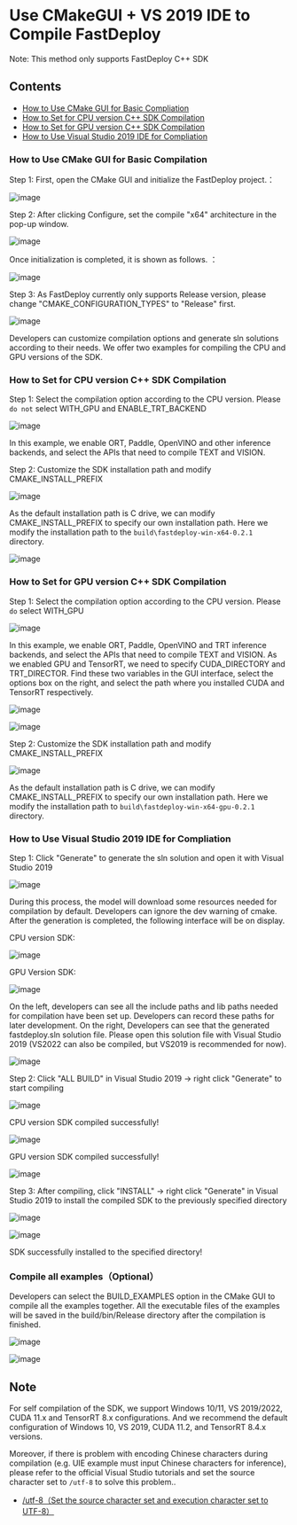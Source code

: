 # Use CMakeGUI + VS 2019 IDE to Compile FastDeploy

Note: This method only supports FastDeploy C++ SDK

## Contents

- [How to Use CMake GUI for Basic Compliation](#CMakeGuiAndVS2019Basic)
- [How to Set for CPU version C++ SDK Compilation](#CMakeGuiAndVS2019CPU)
- [How to Set for GPU version C++ SDK Compilation](#CMakeGuiAndVS2019GPU)
- [How to Use Visual Studio 2019 IDE for Compliation](#CMakeGuiAndVS2019Build)

### How to Use CMake GUI for Basic Compilation
<div id="CMakeGuiAndVS2019Basic"></div>

Step 1: First, open the CMake GUI and initialize the FastDeploy project.：

![image](https://user-images.githubusercontent.com/31974251/192094881-c5beb0e5-82ae-4a62-a88c-73f3d80f7936.png)  

Step 2: After clicking Configure, set the compile "x64" architecture in the pop-up window.

![image](https://user-images.githubusercontent.com/31974251/192094951-958a0a22-2090-4ab6-84f5-3573164d0835.png)

Once initialization is completed, it is shown as follows.  ：  

![image](https://user-images.githubusercontent.com/31974251/192095053-874b9c73-fc0d-4325-b555-ac94ab9a9f38.png)

Step 3: As FastDeploy currently only supports Release version, please change "CMAKE_CONFIGURATION_TYPES" to "Release" first.

![image](https://user-images.githubusercontent.com/31974251/192095175-3aeede95-a633-4b3c-81f8-067f0a0a44a3.png)

Developers can customize compilation options and generate sln solutions according to their needs. We offer two examples for compiling the CPU and GPU versions of the SDK.

### How to Set for CPU version C++ SDK Compilation

<div id="CMakeGuiAndVS2019CPU"></div>  

Step 1: Select the compilation option according to the CPU version. Please `do not` select WITH_GPU and ENABLE_TRT_BACKEND

![image](https://user-images.githubusercontent.com/31974251/192095848-b3cfdf19-e378-41e0-b44e-5edb49461eeb.png)

In this example, we enable ORT, Paddle, OpenVINO and other inference backends, and select the APIs that need to compile TEXT and VISION.


Step 2: Customize the SDK installation path and modify CMAKE_INSTALL_PREFIX

![image](https://user-images.githubusercontent.com/31974251/192095961-5f6e348a-c30b-4473-8331-8beefb7cd2e6.png)

As the default installation path is C drive, we can modify CMAKE_INSTALL_PREFIX to specify our own installation path. Here we modify the installation path to the `build\fastdeploy-win-x64-0.2.1` directory.

![image](https://user-images.githubusercontent.com/31974251/192096055-8a276a9e-6017-4447-9ded-b95c5579d663.png)



### How to Set for GPU version C++ SDK Compilation
<div id="CMakeGuiAndVS2019GPU"></div>  

Step 1: Select the compilation option according to the CPU version. Please `do` select WITH_GPU

![image](https://user-images.githubusercontent.com/31974251/192099254-9f82abb0-8a29-41ce-a0ce-da6aacf23582.png)

In this example, we enable ORT, Paddle, OpenVINO and TRT inference backends, and select the APIs that need to compile TEXT and VISION. As we enabled GPU and TensorRT, we need to specify CUDA_DIRECTORY and TRT_DIRECTOR. Find these two variables in the GUI interface, select the options box on the right, and select the path where you installed CUDA and TensorRT respectively.


![image](https://user-images.githubusercontent.com/31974251/192098907-9dd9a49c-4a3e-4641-8e68-f25da1cafbba.png)


![image](https://user-images.githubusercontent.com/31974251/192098984-7fefd824-7e3b-4185-abba-bae5d8765e2a.png)


Step 2: Customize the SDK installation path and modify CMAKE_INSTALL_PREFIX

![image](https://user-images.githubusercontent.com/31974251/192099125-81fc8217-e51f-4039-9421-ba7a09c0027c.png)


As the default installation path is C drive, we can modify CMAKE_INSTALL_PREFIX to specify our own installation path. Here we modify the installation path to `build\fastdeploy-win-x64-gpu-0.2.1` directory.


### How to Use Visual Studio 2019 IDE for Compliation

<div id="CMakeGuiAndVS2019Build"></div>  

Step 1: Click "Generate" to generate the sln solution and open it with Visual Studio 2019

![image](https://user-images.githubusercontent.com/31974251/192096162-c05cbb11-f96e-4c82-afde-c7fc02cddf68.png)

During this process, the model will download some resources needed for compilation by default. Developers can ignore the dev warning of cmake. After the generation is completed, the following interface will be on display.

CPU version SDK:

![image](https://user-images.githubusercontent.com/31974251/192096478-faa570bd-7569-43c3-ad79-cc6be5b605e3.png)

GPU Version SDK:

![image](https://user-images.githubusercontent.com/31974251/192099583-300e4680-1089-45cf-afaa-d2afda8fd436.png)

On the left, developers can see all the include paths and lib paths needed for compilation have been set up. Developers can record these paths for later development. On the right, Developers can see that the generated fastdeploy.sln solution file. Please open this solution file with Visual Studio 2019 (VS2022 can also be compiled, but VS2019 is recommended for now).

![image](https://user-images.githubusercontent.com/31974251/192096765-2aeadd68-47fb-4cd6-b083-4a478cf5e584.jpg)


Step 2: Click "ALL BUILD" in Visual Studio 2019 -> right click "Generate" to start compiling

![image](https://user-images.githubusercontent.com/31974251/192096893-5d6bc428-b824-4ffe-8930-0ec6d4dcfd02.png)  

CPU version SDK compiled successfully!

![image](https://user-images.githubusercontent.com/31974251/192097020-979bd7a3-1cdd-4fb5-a931-864c5372933d.png)

GPU version SDK compiled successfully!

![image](https://user-images.githubusercontent.com/31974251/192099902-4b661f9a-7691-4f7f-b573-92ca9397a890.png)


Step 3: After compiling, click "INSTALL" -> right click "Generate" in Visual Studio 2019 to install the compiled SDK to the previously specified directory


![image](https://user-images.githubusercontent.com/31974251/192097073-ce5236eb-1ed7-439f-8098-fef7a2d02779.png)

![image](https://user-images.githubusercontent.com/31974251/192097122-d675ae39-35fb-4dbb-9c75-eefb0597ec2e.png)  

SDK successfully installed to the specified directory!  

### Compile all examples（Optional）

Developers can select the BUILD_EXAMPLES option in the CMake GUI to compile all the examples together. All the executable files of the examples will be saved in the build/bin/Release directory after the compilation is finished.

![image](https://user-images.githubusercontent.com/31974251/192110769-a4f0940d-dea3-4524-831b-1c2a6ab8e871.png)

![image](https://user-images.githubusercontent.com/31974251/192110930-e7e49bc6-c271-4076-be74-3d103f27bc78.png)


## Note

For self compilation of the SDK, we support Windows 10/11, VS 2019/2022, CUDA 11.x and TensorRT 8.x configurations. And we recommend the default configuration of Windows 10, VS 2019, CUDA 11.2, and TensorRT 8.4.x versions.

Moreover, if there is problem with encoding Chinese characters during compilation (e.g. UIE example must input Chinese characters for inference), please refer to the official Visual Studio tutorials and set the source character set to `/utf-8` to solve this problem..

- [/utf-8（Set the source character set and execution character set to UTF-8）](https://learn.microsoft.com/zh-cn/cpp/build/reference/utf-8-set-source-and-executable-character-sets-to-utf-8?view=msvc-170)

